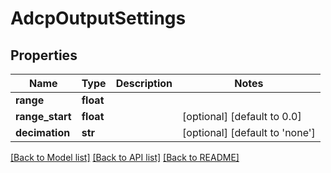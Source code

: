 # AdcpOutputSettings

## Properties
Name | Type | Description | Notes
------------ | ------------- | ------------- | -------------
**range** | **float** |  | 
**range_start** | **float** |  | [optional] [default to 0.0]
**decimation** | **str** |  | [optional] [default to 'none']

[[Back to Model list]](../README.md#documentation-for-models) [[Back to API list]](../README.md#documentation-for-api-endpoints) [[Back to README]](../README.md)


